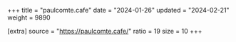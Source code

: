 +++
title = "paulcomte.cafe"
date = "2024-01-26"
updated = "2024-02-21"
weight = 9890

[extra]
source = "https://paulcomte.cafe/"
ratio = 19
size = 10
+++
